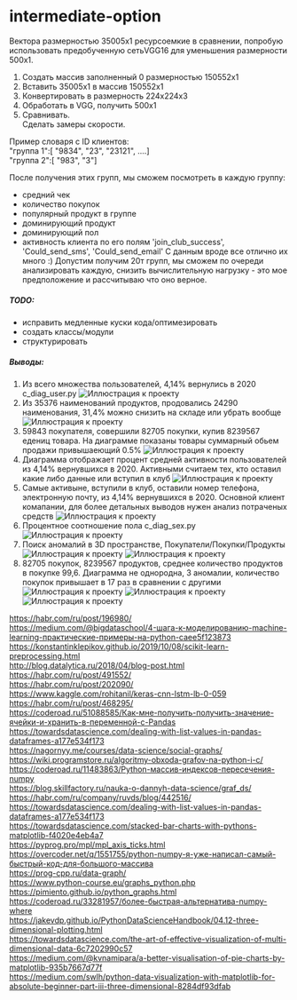 # intermediate-option
Вектора размерностью 35005x1 ресурсоемкие в сравнении, попробую использовать предобученную сетьVGG16 для уменьшения размерности 500x1.  
1. Cоздать массив заполненный 0 размерностью 150552x1
2. Вставить 35005x1 в массив 150552x1
3. Конвертировать в размерность 224x224x3
4. Обработать в VGG, получить 500x1
5. Сравнивать.  
Сделать замеры скорости.

Пример словаря с ID клиентов:  
"группа 1":[ "9834", "23", "23121", ....]  
"группа 2":[ "983", "3"]  

После получения этих групп, мы сможем посмотреть в каждую группу:
- средний чек  
- количество покупок   
- популярный продукт в группе  
- доминирующий продукт
- доминирующий пол
- активность клиента по его полям 'join_club_success', 'Could_send_sms', 'Could_send_email'
С данным вроде все отлично их много :)
Допустим получим 20т групп, мы сможем по очереди анализировать каждую, снизить вычислительную нагрузку - это мое предположение и рассчитываю что оно верное.

##### TODO:
+ исправить медленные куски кода/оптимезировать
+ создать классы/модули
+ структурировать
##### <a name="Parag"></a>	Выводы:
1. Из всего множества пользователей, 4,14% вернулись в 2020 c_diag_user.py 
![Иллюстрация к проекту](https://github.com/evilsadko/intermediate-option/blob/main/github/%D0%A1%D0%BD%D0%B8%D0%BC%D0%BE%D0%BA%20%D1%8D%D0%BA%D1%80%D0%B0%D0%BD%D0%B0%20%D0%BE%D1%82%202021-02-10%2019-17-02.png)
2. Из 35376 наименований продуктов, продовались 24290 наименования, 31,4% можно снизить на складе или убрать вообще  
![Иллюстрация к проекту](https://github.com/evilsadko/intermediate-option/blob/main/github/Figure_5.png)
3. 59843 покупателя, совершили 82705 покупки, купив 8239567 едениц товара. На диаграмме показаны товары суммарный обьем продажи привышаеющий 0.5%
![Иллюстрация к проекту](https://github.com/evilsadko/intermediate-option/blob/main/github/Figure_6.png)
4. Диаграмма отображает процент средней активности пользователей из 4,14% вернувшихся в 2020. Активными считаем тех, кто оставил какие либо данные или вступил в клуб
![Иллюстрация к проекту](https://github.com/evilsadko/intermediate-option/blob/main/github/Figure_7.png)
5. Самые активыне, вступили в клуб, оставили номер телефона, электронную почту, из 4,14% вернувшихся в 2020. Основной клиент комапании, для более детальных выводов нужен анализ потраченых средств
![Иллюстрация к проекту](https://github.com/evilsadko/intermediate-option/blob/main/github/Figure_8.png)
6. Процентное соотношение пола c_diag_sex.py
![Иллюстрация к проекту](https://github.com/evilsadko/intermediate-option/blob/main/github/Figure_9.png)
7. Поиск аномалий в 3D пространстве, Покупатели/Покупки/Продукты
![Иллюстрация к проекту](https://github.com/evilsadko/intermediate-option/blob/main/github/%D0%A1%D0%BD%D0%B8%D0%BC%D0%BE%D0%BA%20%D1%8D%D0%BA%D1%80%D0%B0%D0%BD%D0%B0%20%D0%BE%D1%82%202021-02-10%2023-49-29.png)
![Иллюстрация к проекту](https://github.com/evilsadko/intermediate-option/blob/main/github/%D0%A1%D0%BD%D0%B8%D0%BC%D0%BE%D0%BA%20%D1%8D%D0%BA%D1%80%D0%B0%D0%BD%D0%B0%20%D0%BE%D1%82%202021-02-10%2023-48-36.png)
8. 82705 покупок, 8239567 продуктов, среднее количество продуктов в покупке 99,6. Диаграмма не однородна, 3 аномалии, количество покупок привышает в 17 раз в сравнении с другими
![Иллюстрация к проекту](https://github.com/evilsadko/intermediate-option/blob/main/github/Figure_1.png)
![Иллюстрация к проекту](https://github.com/evilsadko/intermediate-option/blob/main/github/Figure_4.png)
![Иллюстрация к проекту](https://github.com/evilsadko/intermediate-option/blob/main/github/Figure_3.png)

https://habr.com/ru/post/196980/  
https://medium.com/@bigdataschool/4-шага-к-моделированию-machine-learning-практические-примеры-на-python-caee5f123873  
https://konstantinklepikov.github.io/2019/10/08/scikit-learn-preprocessing.html  
http://blog.datalytica.ru/2018/04/blog-post.html     
https://habr.com/ru/post/491552/      
https://habr.com/ru/post/202090/  
https://www.kaggle.com/rohitanil/keras-cnn-lstm-lb-0-059  
https://habr.com/ru/post/468295/  
https://coderoad.ru/51088585/Как-мне-получить-получить-значение-ячейки-и-хранить-в-переменной-с-Pandas  
https://towardsdatascience.com/dealing-with-list-values-in-pandas-dataframes-a177e534f173  
https://nagornyy.me/courses/data-science/social-graphs/  
https://wiki.programstore.ru/algoritmy-obxoda-grafov-na-python-i-c/  
https://coderoad.ru/11483863/Python-массив-индексов-пересечения-numpy  
https://blog.skillfactory.ru/nauka-o-dannyh-data-science/graf_ds/  
https://habr.com/ru/company/ruvds/blog/442516/  
https://towardsdatascience.com/dealing-with-list-values-in-pandas-dataframes-a177e534f173  
https://towardsdatascience.com/stacked-bar-charts-with-pythons-matplotlib-f4020e4eb4a7  
https://pyprog.pro/mpl/mpl_axis_ticks.html  
https://overcoder.net/q/1551755/python-numpy-я-уже-написал-самый-быстрый-код-для-большого-массива  
https://prog-cpp.ru/data-graph/  
https://www.python-course.eu/graphs_python.php  
https://pimiento.github.io/python_graphs.html  
https://coderoad.ru/33281957/более-быстрая-альтернатива-numpy-where  
https://jakevdp.github.io/PythonDataScienceHandbook/04.12-three-dimensional-plotting.html  
https://towardsdatascience.com/the-art-of-effective-visualization-of-multi-dimensional-data-6c7202990c57  
https://medium.com/@kvnamipara/a-better-visualisation-of-pie-charts-by-matplotlib-935b7667d77f  
https://medium.com/swlh/python-data-visualization-with-matplotlib-for-absolute-beginner-part-iii-three-dimensional-8284df93dfab  
